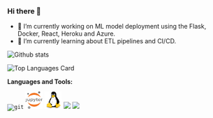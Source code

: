 ### Hi there 👋

- 🔭 I’m currently working on ML model deployment using the Flask, Docker, React, Heroku and Azure.
- 🌱 I’m currently learning about ETL pipelines and CI/CD.

![Github stats](https://github-readme-stats.vercel.app/api?username=vbabashov&theme=highcontrast&show_icons=true&count_private=true)

![Top Languages Card](https://github-readme-stats.vercel.app/api/top-langs/?username=vbabashov&layout=compact)

<!--
**vbabashov/vbabashov** is a ✨ _special_ ✨ repository because its `README.md` (this file) appears on your GitHub profile.

Here are some ideas to get you started:

- 🔭 I’m currently working on ...
- 🌱 I’m currently learning ...
- 👯 I’m looking to collaborate on ...
- 🤔 I’m looking for help with ...
- 💬 Ask me about ...
- 📫 How to reach me: ...
- 😄 Pronouns: ...
- ⚡ Fun fact: ...
-->

**Languages and Tools:**  

<code><img src="https://www.vectorlogo.zone/logos/git-scm/git-scm-icon.svg" alt="git" width="40" height="40"/></code>
<code><img src="https://raw.githubusercontent.com/devicons/devicon/master/icons/jupyter/jupyter-original-wordmark.svg" alt="Jupyter" width="40" height="40"/></code>
<code><img src="https://raw.githubusercontent.com/devicons/devicon/master/icons/linux/linux-original.svg" alt="linux" width="40" height="40"/></code>
<code><img height="40" src="https://raw.githubusercontent.com/shinokada/shinokada/master/assets/python.png"></code>
<code><img height="40" src="https://raw.githubusercontent.com/shinokada/shinokada/master/assets/visual-studio-code.png"></code>
